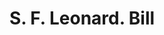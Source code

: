 ---
doi: 10.7916/D88D1772
date_other: '1890'
date_other_textual: 1890-1899
form: printed ephemera
genre:
- Invoices
name:
- S. F. Leonard
object_in_context_url: https://biggert.cul.columbia.edu/items/view/ave_biggert_00242
subject_hierarchical_geographic:
- Chicago, Illinois, United States
subject_name:
- S. F. Leonard
title: S. F. Leonard. Bill
sort_title: S. F. Leonard. Bill
call_number: ave_biggert_00242
coordinates:
- 41.83694444444445,-87.68472222222222
pid: ave_biggert_00242
identifiers: ave_biggert_00242
thumbnail: https://derivativo-2.library.columbia.edu/iiif/2/ldpd:345254/full/!256,256/0/native.jpg
permalink: "/biggert/ave_biggert_00242/"
layout: iiif-image-page
---